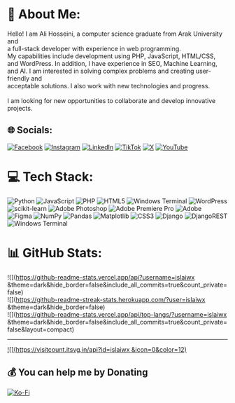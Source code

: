 # 💫 About Me:
Hello! I am Ali Hosseini, a computer science graduate from Arak University and <br>a full-stack developer with experience in web programming.<br> My capabilities include development using PHP, JavaScript, HTML/CSS, <br>and WordPress. In addition, I have experience in SEO, Machine Learning,<br> and AI. I am interested in solving complex problems and creating user-friendly and<br> acceptable solutions. I also work with new technologies and progress.<br><br>I am looking for new opportunities to collaborate and develop innovative projects.


## 🌐 Socials:
[![Facebook](https://img.shields.io/badge/Facebook-%231877F2.svg?logo=Facebook&logoColor=white)](https://facebook.com/darkologis) [![Instagram](https://img.shields.io/badge/Instagram-%23E4405F.svg?logo=Instagram&logoColor=white)](https://instagram.com/isaliwx) [![LinkedIn](https://img.shields.io/badge/LinkedIn-%230077B5.svg?logo=linkedin&logoColor=white)](https://linkedin.com/in/isaliwx) [![TikTok](https://img.shields.io/badge/TikTok-%23000000.svg?logo=TikTok&logoColor=white)](https://tiktok.com/@darkologis) [![X](https://img.shields.io/badge/X-black.svg?logo=X&logoColor=white)](https://x.com/isaliwx) [![YouTube](https://img.shields.io/badge/YouTube-%23FF0000.svg?logo=YouTube&logoColor=white)](https://youtube.com/@darkologis) 

# 💻 Tech Stack:
![Python](https://img.shields.io/badge/python-3670A0?style=for-the-badge&logo=python&logoColor=ffdd54) ![JavaScript](https://img.shields.io/badge/javascript-%23323330.svg?style=for-the-badge&logo=javascript&logoColor=%23F7DF1E) ![PHP](https://img.shields.io/badge/php-%23777BB4.svg?style=for-the-badge&logo=php&logoColor=white) ![HTML5](https://img.shields.io/badge/html5-%23E34F26.svg?style=for-the-badge&logo=html5&logoColor=white) ![Windows Terminal](https://img.shields.io/badge/Windows%20Terminal-%234D4D4D.svg?style=for-the-badge&logo=windows-terminal&logoColor=white) ![WordPress](https://img.shields.io/badge/WordPress-%23117AC9.svg?style=for-the-badge&logo=WordPress&logoColor=white) ![scikit-learn](https://img.shields.io/badge/scikit--learn-%23F7931E.svg?style=for-the-badge&logo=scikit-learn&logoColor=white) ![Adobe Photoshop](https://img.shields.io/badge/adobe%20photoshop-%2331A8FF.svg?style=for-the-badge&logo=adobe%20photoshop&logoColor=white) ![Adobe Premiere Pro](https://img.shields.io/badge/Adobe%20Premiere%20Pro-9999FF.svg?style=for-the-badge&logo=Adobe%20Premiere%20Pro&logoColor=white) ![Adobe](https://img.shields.io/badge/adobe-%23FF0000.svg?style=for-the-badge&logo=adobe&logoColor=white) ![Figma](https://img.shields.io/badge/figma-%23F24E1E.svg?style=for-the-badge&logo=figma&logoColor=white) ![NumPy](https://img.shields.io/badge/numpy-%23013243.svg?style=for-the-badge&logo=numpy&logoColor=white) ![Pandas](https://img.shields.io/badge/pandas-%23150458.svg?style=for-the-badge&logo=pandas&logoColor=white) ![Matplotlib](https://img.shields.io/badge/Matplotlib-%23ffffff.svg?style=for-the-badge&logo=Matplotlib&logoColor=black) ![CSS3](https://img.shields.io/badge/css3-%231572B6.svg?style=for-the-badge&logo=css3&logoColor=white) ![Django](https://img.shields.io/badge/django-%23092E20.svg?style=for-the-badge&logo=django&logoColor=white) ![DjangoREST](https://img.shields.io/badge/DJANGO-REST-ff1709?style=for-the-badge&logo=django&logoColor=white&color=ff1709&labelColor=gray) ![Windows Terminal](https://img.shields.io/badge/Windows%20Terminal-%234D4D4D.svg?style=for-the-badge&logo=windows-terminal&logoColor=white)
# 📊 GitHub Stats:
![](https://github-readme-stats.vercel.app/api?username=islaiwx &theme=dark&hide_border=false&include_all_commits=true&count_private=false)<br/>
![](https://github-readme-streak-stats.herokuapp.com/?user=islaiwx &theme=dark&hide_border=false)<br/>
![](https://github-readme-stats.vercel.app/api/top-langs/?username=islaiwx &theme=dark&hide_border=false&include_all_commits=true&count_private=false&layout=compact)

---
[![](https://visitcount.itsvg.in/api?id=islaiwx &icon=0&color=12)](https://visitcount.itsvg.in)

  ## 💰 You can help me by Donating
  [![Ko-Fi](https://img.shields.io/badge/Ko--fi-F16061?style=for-the-badge&logo=ko-fi&logoColor=white)](https://ko-fi.com/isaliwx) 

  
<!-- Proudly created with GPRM ( https://gprm.itsvg.in ) -->
